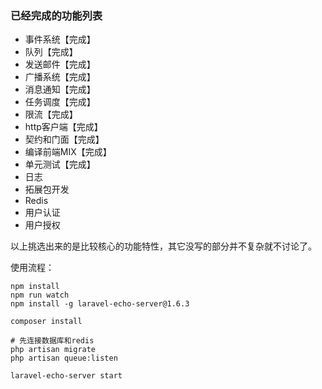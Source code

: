 ### 已经完成的功能列表

- 事件系统【完成】
- 队列【完成】
- 发送邮件【完成】
- 广播系统【完成】
- 消息通知【完成】
- 任务调度【完成】
- 限流【完成】
- http客户端【完成】
- 契约和门面【完成】
- 编译前端MIX【完成】
- 单元测试【完成】
- 日志
- 拓展包开发
- Redis
- 用户认证
- 用户授权

以上挑选出来的是比较核心的功能特性，其它没写的部分并不复杂就不讨论了。

使用流程：
```shell
npm install
npm run watch
npm install -g laravel-echo-server@1.6.3

composer install

# 先连接数据库和redis
php artisan migrate
php artisan queue:listen

laravel-echo-server start
```
